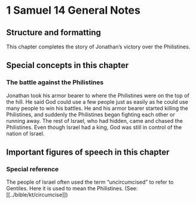 # 1 Samuel 14 General Notes
## Structure and formatting

This chapter completes the story of Jonathan’s victory over the Philistines.

## Special concepts in this chapter

### The battle against the Philistines

Jonathan took his armor bearer to where the Philistines were on the top of the hill. He said God could use a few people just as easily as he could use many people to win his battles. He and his armor bearer started killing the Philistines, and suddenly the Philistines began fighting each other or running away. The rest of Israel, who had hidden, came and chased the Philistines. Even though Israel had a king, God was still in control of the nation of Israel.

## Important figures of speech in this chapter

### Special reference

The people of Israel often used the term “uncircumcised” to refer to Gentiles. Here it is used to mean the Philistines. (See: [[../bible/kt/circumcise]])